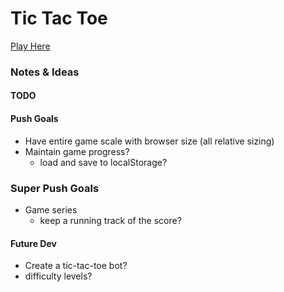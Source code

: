 # Tic Tac Toe

[Play Here](https://tic-tac-toe-heuristic-borg-d268a2.netlify.app)


### Notes & Ideas

#### TODO

#### Push Goals
* Have entire game scale with browser size (all relative sizing)
* Maintain game progress?
  * load and save to localStorage?

### Super Push Goals  
* Game series
  * keep a running track of the score?
  
#### Future Dev
* Create a tic-tac-toe bot?
*   difficulty levels?
